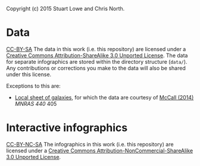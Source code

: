 Copyright (c) 2015 Stuart Lowe and Chris North.

# Data
[CC-BY-SA](https://i.creativecommons.org/l/by-sa/3.0/88x31.png "CC-BY-SA") The data in this work (i.e. this repository) are licensed under a [Creative Commons Attribution-ShareAlike 3.0 Unported License](https://creativecommons.org/licenses/by-sa/3.0/). The data for separate infographics are stored within the directory structure (`data/`). Any contributions or corrections you make to the data will also be shared under this license.

Exceptions to this are:
 * [Local sheet of galaxies](local-sheet), for which the data are courtesy of  [McCall (2014)](https://ui.adsabs.harvard.edu/#abs/2014MNRAS.440..405M) _MNRAS_ *440* 405

# Interactive infographics
[CC-BY-NC-SA](https://i.creativecommons.org/l/by-nc-sa/3.0/88x31.png "CC-BY-NC-SA") The infographics in this work (i.e. this repository) are licensed under a [Creative Commons Attribution-NonCommercial-ShareAlike 3.0 Unported License](https://creativecommons.org/licenses/by-nc-sa/3.0/).
